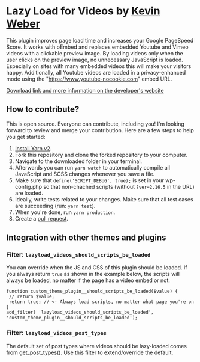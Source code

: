 Lazy Load for Videos by [Kevin Weber](https://www.kweber.com)
====================

This plugin improves page load time and increases your Google PageSpeed Score. It works with oEmbed and replaces embedded Youtube and Vimeo videos with a clickable preview image.
By loading videos only when the user clicks on the preview image, no unnecessary JavaScript is loaded. Especially on sites with many embedded videos this will make your visitors happy. Additionally, all Youtube videos are loaded in a privacy-enhanced mode using the "<https://www.youtube-nocookie.com>" embed URL.

[Download link and more information on the developer's website](https://www.kweber.com/lazy-load-videos/)

## How to contribute?

This is open source. Everyone can contribute, including you! I'm looking forward to review and merge your contribution. Here are a few steps to help you get started:

1. [Install Yarn v2](https://yarnpkg.com/getting-started/install#install-corepack).
1. Fork this repository and clone the forked repository to your computer.
1. Navigate to the downloaded folder in your terminal.
1. Afterwards you can run `yarn watch` to automatically compile all JavaScript and SCSS changes whenever you save a file.
1. Make sure that `define('SCRIPT_DEBUG', true);` is set in your wp-config.php so that non-chached scripts (without `?ver=2.16.5` in the URL) are loaded.
1. Ideally, write tests related to your changes. Make sure that all test cases are succeeding (run: `yarn test`).
1. When you're done, run `yarn production`.
1. Create a [pull request](https://help.github.com/articles/creating-a-pull-request/).

## Integration with other themes and plugins

### Filter: `lazyload_videos_should_scripts_be_loaded`

You can override when the JS and CSS of this plugin should be loaded. If you always return `true` as shown in the example below, the scripts will always be loaded, no matter if the page has a video embed or not.

```
function custom_theme_plugin__should_scripts_be_loaded($value) {
 // return $value;
 return true; // <- Always load scripts, no matter what page you're on
}
add_filter( 'lazyload_videos_should_scripts_be_loaded', 'custom_theme_plugin__should_scripts_be_loaded');
```

### Filter: `lazyload_videos_post_types`

The default set of post types where videos should be lazy-loaded comes from [get_post_types()](https://codex.wordpress.org/Function_Reference/get_post_types). Use this filter to extend/override the default.
